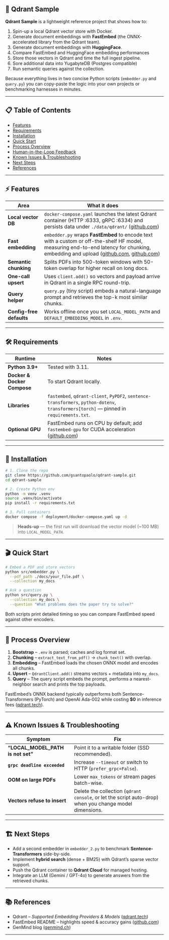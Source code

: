## 🧩 Qdrant Sample

**Qdrant Sample** is a lightweight reference project that shows how to:

1. Spin-up a local Qdrant vector store with Docker.
2. Generate document embeddings with **FastEmbed** (the ONNX-accelerated library from the Qdrant team).
3. Generate document embeddings with **HuggingFace**.
4. Compare FastEmbed and HuggingFace embedding performances 
5. Store those vectors in Qdrant and time the full ingest pipeline. 
6. Sore additional data into YugabyteDB (Postgres compatible)
7. Run semantic queries against the collection.

Because everything lives in two concise Python scripts (`embedder.py` and `query.py`) you can 
copy-paste the logic into your own projects or benchmarking harnesses in minutes.

---

## 📋 Table of Contents

* [Features](#-features)
* [Requirements](#-requirements)
* [Installation](#-installation)
* [Quick Start](#-quick-start)
* [Process Overview](#-process-overview)
* [Human-in-the-Loop Feedback](#-human-in-the-loop-feedback)
* [Known Issues & Troubleshooting](#-known-issues--troubleshooting)
* [Next Steps](#-next-steps)
* [References](#-references)

---

## ⚡️ Features

| Area                     | What it does                                                                                                                                                                                 |
| ------------------------ | -------------------------------------------------------------------------------------------------------------------------------------------------------------------------------------------- |
| **Local vector DB**      | `docker-compose.yaml` launches the latest Qdrant container (HTTP :6333, gRPC :6334) and persists data under `./data/qdrant/` ([github.com][1])                                               |
| **Fast embedding**       | `embedder.py` wraps **FastEmbed** to encode text with a custom or off-the-shelf HF model, measuring end-to-end latency for chunking, embedding and upload ([github.com][1], [github.com][2]) |
| **Semantic chunking**    | Splits PDFs into 500-token windows with 50-token overlap for higher recall on long docs.                                                                                                     |
| **One-call upsert**      | Uses `client.add()` so vectors and payload arrive in Qdrant in a single RPC round-trip.                                                                                                      |
| **Query helper**         | `query.py` (tiny script) embeds a natural-language prompt and retrieves the top-k most similar chunks.                                                                                       |
| **Config-free defaults** | Works offline once you set `LOCAL_MODEL_PATH` and `DEFAULT_EMBEDDING_MODEL` in `.env`.                                                                                                       |

---

## 🛠️ Requirements

| Runtime                     | Notes                                                                                                                                   |
| --------------------------- | --------------------------------------------------------------------------------------------------------------------------------------- |
| **Python 3.9+**             | Tested with 3.11.                                                                                                                       |
| **Docker & Docker Compose** | To start Qdrant locally.                                                                                                                |
| **Libraries**               | `fastembed`, `qdrant-client`, `PyPDF2`, `sentence-transformers`, `python-dotenv`, `transformers[torch]` — pinned in `requirements.txt`. |
| **Optional GPU**            | FastEmbed runs on CPU by default; add `fastembed-gpu` for CUDA acceleration ([github.com][2])                                           |

---

## 🚀 Installation

```bash
# 1. Clone the repo
git clone https://github.com/gsantopaolo/qdrant-sample.git
cd qdrant-sample

# 2. Create Python env
python -m venv .venv
source .venv/bin/activate
pip install -r requirements.txt

# 3. Pull containers
docker compose -f deployment/docker-compose.yaml up -d
```

> **Heads-up** — the first run will download the vector model (\~100 MB) into `LOCAL_MODEL_PATH`.

---

## 🎬 Quick Start

```bash
# Embed a PDF and store vectors
python src/embedder.py \
  --pdf_path ./docs/your_file.pdf \
  --collection my_docs

# Ask a question
python src/query.py \
  --collection my_docs \
  --question "What problems does the paper try to solve?"
```

Both scripts print detailed timing so you can compare FastEmbed speed against other encoders.

---

## 🔄 Process Overview

1. **Bootstrap** – `.env` is parsed; caches and log format set.
2. **Chunking** – `extract_text_from_pdf()` → `chunk_text()` with overlap.
3. **Embedding** – FastEmbed loads the chosen ONNX model and encodes all chunks.
4. **Upsert** – `QdrantClient.add()` streams vectors + metadata into `my_docs`.
5. **Query** – The query script embeds the prompt, performs a nearest-neighbor search and prints the top payloads.

FastEmbed’s ONNX backend typically outperforms both Sentence-Transformers (PyTorch) and OpenAI Ada-002 while costing **\$0** in inference fees ([qdrant.tech][3]).

---


## ⚠️ Known Issues & Troubleshooting

| Symptom                             | Fix                                                                                                     |
| ----------------------------------- | ------------------------------------------------------------------------------------------------------- |
| **“LOCAL\_MODEL\_PATH is not set”** | Point it to a writable folder (SSD recommended).                                                        |
| **`grpc deadline exceeded`**        | Increase `--timeout` or switch to HTTP (`prefer_grpc=False`).                                           |
| **OOM on large PDFs**               | Lower `max_tokens` or stream pages batch-wise.                                                          |
| **Vectors refuse to insert**        | Delete the collection (`qdrant console`, or let the script auto-drop) when you change model dimensions. |

---

## 🏗️ Next Steps

* Add a second embedder in `embedder_2.py` to benchmark **Sentence-Transformers** side-by-side.
* Implement **hybrid search** (dense + BM25) with Qdrant’s sparse vector support.
* Push the Qdrant container to **Qdrant Cloud** for managed hosting.
* Integrate an LLM (Gemini / GPT-4o) to generate answers from the retrieved chunks.

---

## 📚 References

* Qdrant – *Supported Embedding Providers & Models* ([qdrant.tech][4])
* FastEmbed README – highlights speed & accuracy gains ([github.com][3])
* GenMind blog ([genmind.ch][3])

---
[1]: https://github.com/qdrant/fastembed?utm_source=genmind.ch "qdrant/fastembed: Fast, Accurate, Lightweight Python library to make ..."
[2]: https://qdrant.tech/articles/fastembed/?utm_source=genmind.ch "FastEmbed: Qdrant's Efficient Python Library for Embedding ..."
[3]: https://qdrant.tech/documentation/embeddings/?utm_source=genmind.ch "Embeddings - Qdrant"
[4]: https://www.genmind.ch "GenMind - Blog"
